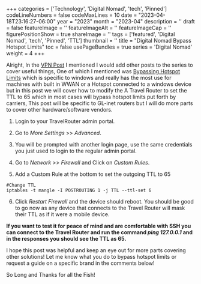 ﻿+++
categories = ['Technology', 'Digital Nomad', 'tech', 'Pinned']
codeLineNumbers = false
codeMaxLines = 10
date = "2023-04-18T23:16:27-06:00"
year = "2023"
month = "2023-04"
description = ''
draft = false
featureImage = ''
featureImageAlt = ''
featureImageCap = ''
figurePositionShow = true
shareImage = ''
tags = ['featured', 'Digital Nomad', 'tech', 'Pinned', 'TTL']
thumbnail = ''
title = "Digital Nomad Bypass Hotspot Limits"
toc = false
usePageBundles = true
series = 'Digital Nomad'
weight = 4
+++

Alright, In the [VPN Post](https://techrelay.xyz/post/nomad-vpn) I mentioned I would add other posts to the series to cover useful things, One of which I mentioned was [Bypassing Hotspot Limits](https://techrelay.xyz/post/bypass-mobile-hotspot-windows/) which is specific to windows and really has the most use for machines with built in WWAN or a Hotspot connected to a windows device but in this post we will cover how to modify the A Travel Router to set the TTL to 65 which in most cases will bypass hotspot limits put forth by carriers, This post will be specific to GL-inet routers but I will do more parts to cover other hardware/software vendors.


1. Login to your TravelRouter admin portal.

2. Go to *More Settings* >> *Advanced*.

3. You will be prompted with another login page, use the same credentials you just used to login to the regular admin portal.

4. Go to *Network* >> *Firewall* and Click on *Custom Rules*.

5. Add a Custom Rule at the bottom to set the outgoing TTL to 65

```
#Change TTL
iptables -t mangle -I POSTROUTING 1 -j TTL --ttl-set 6
```

6. Click *Restart Firewall* and the device should reboot. You should be good to go now as any device that connects to the Travel Router will mask their TTL as if it were a mobile device. 


**If you want to test it for peace of mind and are comfortable with SSH you can connect to the Travel Router and run the command *ping 127.0.0.1* and in the responses you should see the TTL as 65.**


I hope this post was helpful and keep an eye out for more parts covering other solutions! Let me know what you do to bypass hotspot limits or request a guide on a specific brand in the comments below!

So Long and Thanks for all the Fish!